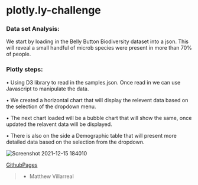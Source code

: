 # plotly.ly-challenge

### Data set Analysis:

We start by loading in the Belly Button Biodiversity dataset into a json. This will reveal a small handful of microb species were present in more than 70% of people.

### Plotly steps:


• Using D3 library to read in the samples.json. Once read in we can use Javascript to manipulate the data.

• We created a horizontal chart that will display the relevent data based on the selection of the dropdown menu.

• The next chart loaded will be a bubble chart that will show the same, once updated the relavent data will be displayed.

• There is also on the side a Demographic table that will present more detailed data based on the selection from the dropdown.

![Screenshot 2021-12-15 184010](https://user-images.githubusercontent.com/81705144/146286875-64589644-7695-42fb-8988-2547b6710596.png)

[GithubPages](https://mvillarreal88.github.io/plotly-challenge/)

>- Matthew Villarreal
